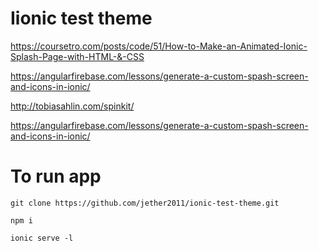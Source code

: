 # Iionic test theme
https://coursetro.com/posts/code/51/How-to-Make-an-Animated-Ionic-Splash-Page-with-HTML-&-CSS 

https://angularfirebase.com/lessons/generate-a-custom-spash-screen-and-icons-in-ionic/

http://tobiasahlin.com/spinkit/

https://angularfirebase.com/lessons/generate-a-custom-spash-screen-and-icons-in-ionic/


# To run app
`git clone https://github.com/jether2011/ionic-test-theme.git`

`npm i`

`ionic serve -l`

